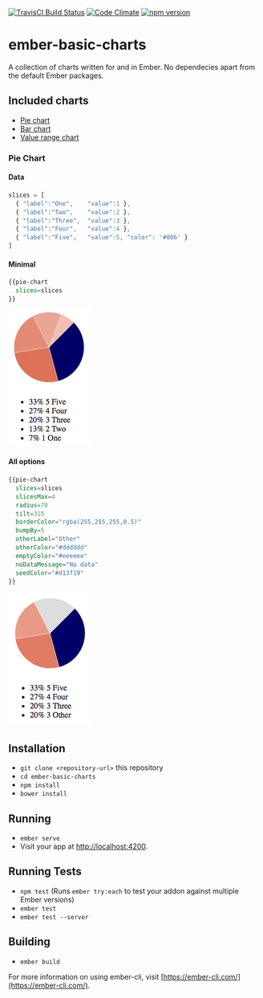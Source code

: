 [![TravisCI Build Status](https://travis-ci.org/saztul/ember-basic-charts.svg?branch=master)](https://travis-ci.org/saztul/ember-basic-charts)
[![Code Climate](https://codeclimate.com/github/saztul/ember-basic-charts/badges/gpa.svg)](https://codeclimate.com/github/saztul/ember-basic-charts)
[![npm version](https://badge.fury.io/js/ember-basic-charts.svg)](https://badge.fury.io/js/ember-basic-charts)

# ember-basic-charts

A collection of charts written for and in Ember.
No dependecies apart from the default Ember packages.

## Included charts

* [Pie chart](#pie-chart)
* [Bar chart](#bar-chart)
* [Value range chart](#value-range-chart)

### <a name=pie-chart></a>Pie Chart
#### Data
```javascript
slices = [
  { "label":"One",    "value":1 },
  { "label":"Two",    "value":2 },
  { "label":"Three",  "value":3 },
  { "label":"Four",   "value":4 },
  { "label":"Five",   "value":5, "color": '#006' }
]
```

#### Minimal
```hbs
{{pie-chart
  slices=slices
}}
```
![pie chart minimal](https://github.com/saztul/ember-basic-charts/raw/master/readme-assets/pie-simple.png "Minimal")

#### All options
```hbs
{{pie-chart
  slices=slices
  slicesMax=4
  radius=70
  tilt=315
  borderColor="rgba(255,255,255,0.5)"
  bumpBy=5
  otherLabel="Other"
  otherColor="#dddddd"
  emptyColor="#eeeeee"
  noDataMessage="No data"
  seedColor="#d13f19"
}}
```
![pie chart all options](https://github.com/saztul/ember-basic-charts/raw/master/readme-assets/pie-all-opts.png "All options")


## Installation

* `git clone <repository-url>` this repository
* `cd ember-basic-charts`
* `npm install`
* `bower install`

## Running

* `ember serve`
* Visit your app at [http://localhost:4200](http://localhost:4200).

## Running Tests

* `npm test` (Runs `ember try:each` to test your addon against multiple Ember versions)
* `ember test`
* `ember test --server`

## Building

* `ember build`

For more information on using ember-cli, visit [https://ember-cli.com/](https://ember-cli.com/).
